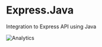 # Express.Java
Integration to Express API using Java


![Analytics](https://ga-beacon.appspot.com/UA-60858025-39/Express.Java/readme?pixel)

